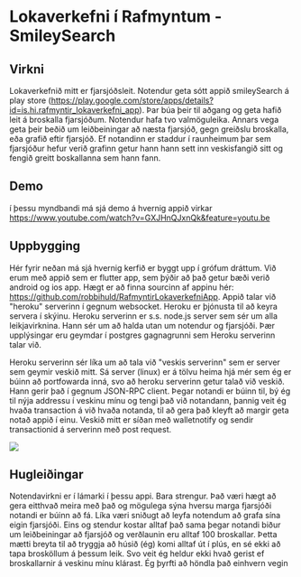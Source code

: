 # Lokaverkefni í Rafmyntum - SmileySearch

## Virkni
Lokaverkefnið mitt er fjarsjóðsleit. Notendur geta sótt appið smileySearch á play store (https://play.google.com/store/apps/details?id=is.hi.rafmyntir_lokaverkefni_app). Þar búa þeir til aðgang og geta hafið leit á broskalla fjarsjóðum. Notendur hafa tvo valmöguleika. Annars vega geta þeir beðið um leiðbeiningar að næsta fjarsjóð, gegn greiðslu broskalla, eða grafið eftir fjarsjóð. Ef notandinn er staddur í raunheimum þar sem fjarsjóður hefur verið grafinn getur hann hann sett inn veskisfangið sitt og fengið greitt boskallanna sem hann fann.

## Demo

í þessu myndbandi má sjá demo á hvernig appið virkar
https://www.youtube.com/watch?v=GXJHnQJxnQk&feature=youtu.be

## Uppbygging

Hér fyrir neðan má sjá hvernig kerfið er byggt upp í grófum dráttum. Við erum með appið sem er flutter app, sem þýðir að það getur bæði verið android og ios app. Hægt er að finna sourcinn af appinu hér: https://github.com/robbihuld/RafmyntirLokaverkefniApp. Appið talar við "heroku" serverinn í gegnum websocket. Heroku er þjónusta til að keyra servera í skýinu. Heroku serverinn er s.s. node.js server sem sér um alla leikjavirknina. Hann sér um að halda utan um notendur og fjarsjóði. Þær upplýsingar eru geymdar í postgres gagnagrunni sem Heroku serverinn talar við.

Heroku serverinn sér líka um að tala við "veskis serverinn" sem er server sem geymir veskið mitt. Sá server (linux) er á tölvu heima hjá mér sem ég er búinn að portfowarda inná, svo að heroku serverinn getur talað við veskið. Hann gerir það í gegnum JSON-RPC client. Þegar notandi er búinn til, bý ég til nýja addressu í veskinu mínu og tengi það við notandann, þannig veit ég hvaða transaction á við hvaða notanda, til að gera það kleyft að margir geta notað appið í einu. Veskið mitt er síðan með walletnotify og sendir transactionid á serverinn með post request.  

![](https://github.com/robbihuld/RafmyntirLokaverkefniServer/blob/master/Capture.PNG)

## Hugleiðingar

Notendavirkni er í lámarki í þessu appi. Bara strengur. Það væri hægt að gera eitthvað meira með það og mögulega sýna hversu marga fjarsjóði notandi er búinn að fá. Líka væri sniðugt að leyfa notendum að grafa sína eigin fjarsjóði. Eins og stendur kostar alltaf það sama þegar notandi biður um leiðbeiningar að fjarsjóð og verðlaunin eru alltaf 100 broskallar. Þetta mætti breyta til að tryggja að húsið (ég) komi alltaf út í plús, en sé ekki að tapa brosköllum á þessum leik. Svo veit ég heldur ekki hvað gerist ef broskallarnir á veskinu mínu klárast. Ég þyrfti að höndla það einhvern vegin
